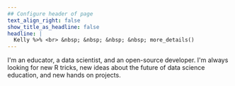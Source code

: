 ```yaml
---
## Configure header of page
text_align_right: false
show_title_as_headline: false
headline: |
  Kelly %>% <br> &nbsp; &nbsp; &nbsp; &nbsp; more_details()
---
```


<!-- this is a subheadline -->
I'm an educator, a data scientist, and an open-source developer.  I'm always looking for new R tricks, new ideas about the future of data science education, and new hands on projects.